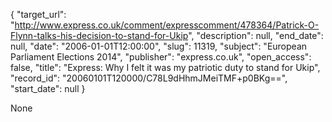{
  "target_url": "http://www.express.co.uk/comment/expresscomment/478364/Patrick-O-Flynn-talks-his-decision-to-stand-for-Ukip", 
  "description": null, 
  "end_date": null, 
  "date": "2006-01-01T12:00:00", 
  "slug": 11319, 
  "subject": "European Parliament Elections 2014", 
  "publisher": "express.co.uk", 
  "open_access": false, 
  "title": "Express: Why I felt it was my patriotic duty to stand for Ukip", 
  "record_id": "20060101T120000/C78L9dHhmJMeiTMF+p0BKg==", 
  "start_date": null
}

None